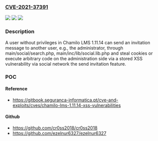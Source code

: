 ### [CVE-2021-37391](https://cve.mitre.org/cgi-bin/cvename.cgi?name=CVE-2021-37391)
![](https://img.shields.io/static/v1?label=Product&message=n%2Fa&color=blue)
![](https://img.shields.io/static/v1?label=Version&message=n%2Fa&color=blue)
![](https://img.shields.io/static/v1?label=Vulnerability&message=n%2Fa&color=brighgreen)

### Description

A user without privileges in Chamilo LMS 1.11.14 can send an invitation message to another user, e.g., the administrator, through main/social/search.php, main/inc/lib/social.lib.php and steal cookies or execute arbitrary code on the administration side via a stored XSS vulnerability via social network the send invitation feature.

### POC

#### Reference
- https://gitbook.seguranca-informatica.pt/cve-and-exploits/cves/chamilo-lms-1.11.14-xss-vulnerabilities

#### Github
- https://github.com/cr0ss2018/cr0ss2018
- https://github.com/ezelnur6327/ezelnur6327

